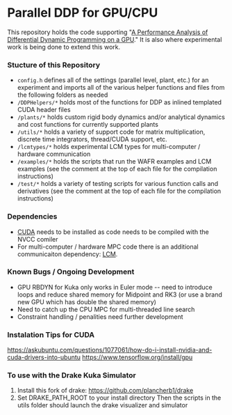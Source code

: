 # Parallel DDP for GPU/CPU #

This repository holds the code supporting "[A Performance Analysis of Differential Dynamic Programming on a GPU](https://agile.seas.harvard.edu/publications/performance-analysis-parallel-differential-dynamic-programming-gpu)." It is also where experimental work is being done to extend this work.

### Stucture of this Repository
* ```config.h``` defines all of the settings (parallel level, plant, etc.) for an experiment and imports all of the various helper functions and files from the following folders as needed
* ```/DDPHelpers/*``` holds most of the functions for DDP as inlined templated CUDA header files
* ```/plants/*``` holds custom rigid body dynamics and/or analytical dynamics and cost functions for currently supported plants
* ```/utils/*``` holds a variety of support code for matrix multiplication, discrete time integrators, thread/CUDA support, etc.
* ```/lcmtypes/*``` holds experimental LCM types for multi-computer / hardware communication
* ```/examples/*``` holds the scripts that run the WAFR examples and LCM examples (see the comment at the top of each file for the compilation instructions)
* ```/test/*``` holds a variety of testing scripts for various function calls and derivatives (see the comment at the top of each file for the compilation instructions)

### Dependencies
* [CUDA](https://developer.nvidia.com/cuda-zone) needs to be installed as code needs to be compiled with the NVCC comiler
* For multi-computer / hardware MPC code there is an additional communicaiton dependency: [LCM](https://lcm-proj.github.io/).

### Known Bugs / Ongoing Development
* GPU RBDYN for Kuka only works in Euler mode -- need to introduce loops and reduce shared memory for Midpoint and RK3 (or use a brand new GPU which has double the shared memory)
* Need to catch up the CPU MPC for multi-threaded line search
* Constraint handling / penalities need further development

### Instalation Tips for CUDA
https://askubuntu.com/questions/1077061/how-do-i-install-nvidia-and-cuda-drivers-into-ubuntu
https://www.tensorflow.org/install/gpu

### To use with the Drake Kuka Simulator
1) Install this fork of drake: https://github.com/plancherb1/drake
2) Set DRAKE_PATH_ROOT to your install directory
Then the scripts in the utils folder should launch the drake visualizer and simulator